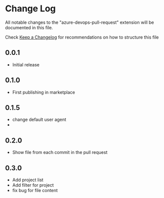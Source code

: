 # Change Log

All notable changes to the "azure-devops-pull-request" extension will be documented in this file.

Check [Keep a Changelog](http://keepachangelog.com/) for recommendations on how to structure this file

## 0.0.1

- Initial release

## 0.1.0

- First publishing in marketplace

## 0.1.5

- change default user agent
-
## 0.2.0

- Show file from each commit in the pull request

## 0.3.0

- Add project list
- Add filter for project
- fix bug for file content